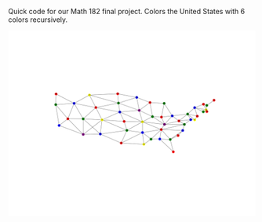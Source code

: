 Quick code for our Math 182 final project. Colors the United States with 6 colors recursively.

![us_6_colors.png](us_6_colors.png)
